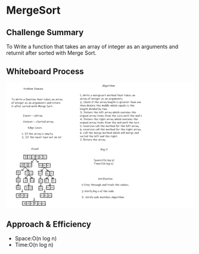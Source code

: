 # MergeSort

## Challenge Summary

To Write a function that takes an array of integer as an arguments and returnit after sorted with Merge Sort.

## Whiteboard Process

![MergeSort](CC27.png)

## Approach & Efficiency

* Space:O(n log n)
* Time:O(n log n)
